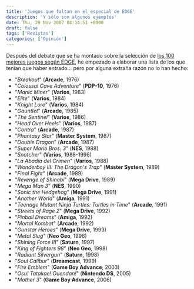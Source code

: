 ```yaml
---
title: 'Juegos que faltan en el especial de EDGE'
description: 'Y sólo son algunos ejemplos'
date: Thu, 29 Nov 2007 04:14:51 +0000
draft: false
tags: ['Revistas']
categories: ['Opinión']
---
```


Después del debate que se ha montado sobre la selección de [los 100 mejores juegos según EDGE](/los-100-mejores-videojuegos-segun-edge/), he empezado a elaborar una lista de los que tenían que haber entrado... pero por alguna extraña razón no lo han hecho:

*   "_Breakout_" (**Arcade**, 1976)
*   "_Colossal Cave Adventure_" (**PDP-10**, 1976)
*   "_Manic Miner_" (**Varios**, 1983)
*   "_Elite_" (**Varios**, 1984)
*   "_Knight Lore_" (**Varios**, 1984)
*   "_Gauntlet_" (**Arcade**, 1985)
*   "_The Sentinel_" (**Varios**, 1986)
*   "_Head Over Heels_" (**Varios**, 1987)
*   "_Contra_" (**Arcade**, 1987)
*   "_Phantasy Star_" (**Master System**, 1987)
*   "_Double Dragon_" (**Arcade**, 1987)
*   "_Super Mario Bros. 3_" (**NES**, 1988)
*   "_Snatcher_" (**Varios**, 1988-1996)
*   "_La Abadía del Crimen_" (**Varios**, 1988)
*   "_Wonderboy III: The Dragon's Trap_" (**Master System**, 1989)
*   "_Final Fight_" (**Arcade**, 1989)
*   "_Revenge of Shinobi_" (**Mega Drive**, 1989)
*   "_Mega Man 3_" (**NES**, 1990)
*   "_Sonic the Hedgehog_" (**Mega Drive**, 1991)
*   "_Another World_" (**Amiga**, 1991)
*   "_Teenage Mutant Ninja Turtles: Turtles in Time_" (**Arcade**, 1991)
*   "_Streets of Rage 2_" (**Mega Drive**, 1992)
*   "_Pinball Dreams_" (**Amiga**, 1992)
*   "_Mortal Kombat_" (**Arcade**, 1992)
*   "_Gunstar Heroes_" (**Mega Drive**, 1993)
*   "_Metal Slug_" (**Neo Geo**, 1996)
*   "_Shining Force III_" (**Saturn**, 1997)
*   "_King of Fighters 98_" (**Neo Geo**, 1998)
*   "_Radiant Silvergun_" (**Saturn**, 1998)
*   "_Soul Calibur_" (**Dreamcast**, 1999)
*   "_Fire Emblem_" (**Game Boy Advance**, 2003)
*   "_Osu! Tatakae! Ouendan!_" (**Nintendo DS**, 2005)
*   "_Mother 3_" (**Game Boy Advance**, 2006)